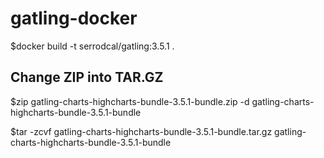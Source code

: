 # gatling-docker

$docker build -t serrodcal/gatling:3.5.1 .

## Change ZIP into TAR.GZ

$zip gatling-charts-highcharts-bundle-3.5.1-bundle.zip -d gatling-charts-highcharts-bundle-3.5.1-bundle

$tar -zcvf gatling-charts-highcharts-bundle-3.5.1-bundle.tar.gz gatling-charts-highcharts-bundle-3.5.1-bundle
